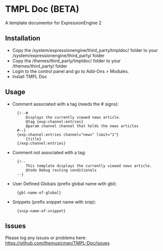 # TMPL Doc (BETA) #

A template documentor for ExpressionEngine 2

## Installation

* Copy the /system/expressionengine/third_party/tmpldoc/ folder to your /system/expressionengine/third_party/ folder
* Copy the /themes/third_party/tmpldoc/ folder to your /themes/third_party/ folder
* Login to the control panel and go to Add-Ons > Modules.
* Install TMPL Doc

## Usage

* Comment associated with a tag (needs the # signs):  

		{!--#
			Displays the currently viewed news article.
			@tag {exp:channel:entries} 
			@param channel channel that holds the news articles
		#--}
		{exp:channel:entries channel="news" limit="1"} 
			{title}
		{/exp:channel:entries}

* Comment not associated with a tag:  

		{!--
			This template displays the currently viewed news article.
			@todo Debug routing conditionals
		--}
	
* User Defined Globals (prefix global name with gbl):  

		{gbl-name-of-global}

* Snippets (prefix snippet name with snip):  

		{snip-name-of-snippet}


## Issues

Please log any issues or problems here: <https://github.com/themusicman/TMPL-Doc/issues>

